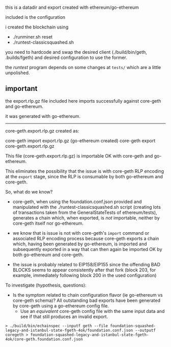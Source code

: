 
this is a datadir and export created with ethereum/go-ethereum

included is the configuration

i created the blockchain using 

- ./runminer.sh reset
- ./runtest-classicsquashed.sh

you need to hardcode and swap the desired client (./build/bin/geth, .builds/fgeth) and
desired configuration to use the former.

the _runtest_ program depends on some changes at `tests/` which are a little unpolished.


## important

the export.rlp.gz file included here imports successfully against core-geth and go-ethereum.

it was generated with go-ethereum.


---


core-geth.export.rlp.gz created as:

core-geth import export.rlp.gz (go-ethereum created)
core-geth export core-geth.export.rlp.gz

This file (core-geth.export.rlp.gz) is importable OK with core-geth and go-ethereum.

This eliminates the possibility that the issue is with core-geth RLP encoding at the `export` stage,
since the RLP is consumable by both go-ethereum and core-geth.



So, what do we know?

- core-geth, when using the foundation.conf.json provided and manipulated with the ./runtest-classicsquashed.sh script
 (creating lots of transactions taken from the GeneralStateTests of ethereum/tests), generates a chain which, when exported,
  is _not_ importable, neither by core-geth itself nor go-ethereum. 

- we know that is issue is not with core-geth's `import` command or associated RLP encoding process because core-geth
  exports a chain which, having been generated by go-ethereum, is imported and subsequently exported in a way that can then
  again be imported OK by both go-ethereum and core-geth.

- the issue is probably related to EIP158/EIP155 since the offending BAD BLOCKS seems to appear consistently after that fork
  (block 203, for example, immediately following block 200 in the used configuration)


To investigate (hypothesis, questions):

- Is the symptom related to chain configuration flavor (ie go-ethereum vs core-geth schema)? All outstanding bad exports
  have been generated by core-geth using a go-ethereum config file. 
    + Use an _equivalent_ core-geth config file with the same input data and see if that still produces an invalid export.

```
> ./build/bin/echainspec --inputf geth --file foundation-squashed-legacy-and-istanbul-state-fgeth-4ok/foundation.conf.json --outputf coregeth > foundation-squashed-legacy-and-istanbul-state-fgeth-4ok/core-geth.foundation.conf.json
```
